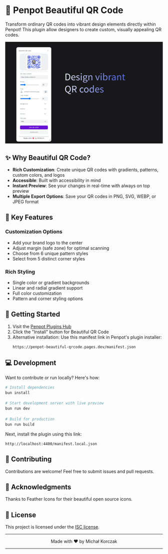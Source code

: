 # 🎨 Penpot Beautiful QR Code

Transform ordinary QR codes into vibrant design elements directly within Penpot! This plugin allow designers to create custom, visually appealing QR codes.

![Plugin preview](screenshot.png)

## ✨ Why Beautiful QR Code?

- **Rich Customization**: Create unique QR codes with gradients, patterns, custom colors, and logos
- **Accessible**: Built with accessibility in mind
- **Instant Preview**: See your changes in real-time with always on top preview
- **Multiple Export Options**: Save your QR codes in PNG, SVG, WEBP, or JPEG format

## 🎯 Key Features

### Customization Options
- Add your brand logo to the center
- Adjust margin (safe zone) for optimal scanning
- Choose from 6 unique pattern styles
- Select from 5 distinct corner styles

### Rich Styling
- Single color or gradient backgrounds
- Linear and radial gradient support
- Full color customization
- Pattern and corner styling options

## 🚀 Getting Started

1. Visit the [Penpot Plugins Hub](https://penpot.app/penpothub/plugins)
2. Click the "Install" button for Beautiful QR Code
3. Alternative installation: Use this manifest link in Penpot's plugin installer:
   ```
   https://penpot-beautiful-qrcode.pages.dev/manifest.json
   ```

## 💻 Development

Want to contribute or run locally? Here's how:

```bash
# Install dependencies
bun install

# Start development server with live preview
bun run dev

# Build for production
bun run build
```

Next, install the plugin using this link:
```
http://localhost:4400/manifest.local.json
```

## 🤝 Contributing

Contributions are welcome! Feel free to submit issues and pull requests.

## 🙏 Acknowledgments
Thanks to Feather Icons for their beautiful open source icons.

## 📄 License

This project is licensed under the [ISC license](./LICENSE).

---

<p align="center">Made with ❤️ by Michał Korczak</p>

---
